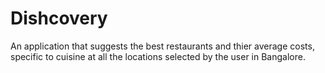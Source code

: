 Dishcovery
==========
An application that suggests the best restaurants and thier average costs, specific to cuisine at all the locations selected by the user in Bangalore.
